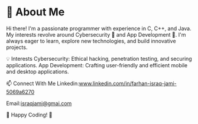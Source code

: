# 👋 About Me
Hi there! I'm a passionate programmer with experience in C, C++, and Java. My interests revolve around Cybersecurity 🔐 and App Development 📱. I'm always eager to learn, explore new technologies, and build innovative projects.

💡 Interests
Cybersecurity: Ethical hacking, penetration testing, and securing applications.
App Development: Crafting user-friendly and efficient mobile and desktop applications.

📫 Connect With Me
Linkedin:www.linkedin.com/in/farhan-israq-jami-5069a6270

Email:israqjami@gmai.com
 
 🚀 Happy Coding! 🚀
